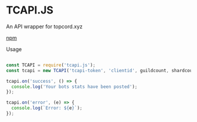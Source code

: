 # TCAPI.JS
An API wrapper for topcord.xyz

[npm](https://img.shields.io/npm/v/tcapi.js?style=for-the-badge)

Usage

```js

const TCAPI = require('tcapi.js');
const tcapi = new TCAPI('tcapi-token', 'clientid', guildcount, shardcount-optional);

tcapi.on('success', () => {
  console.log('Your bots stats have been posted');
});

tcapi.on('error', (e) => {
  console.log(`Error: ${e}`);
});

```
